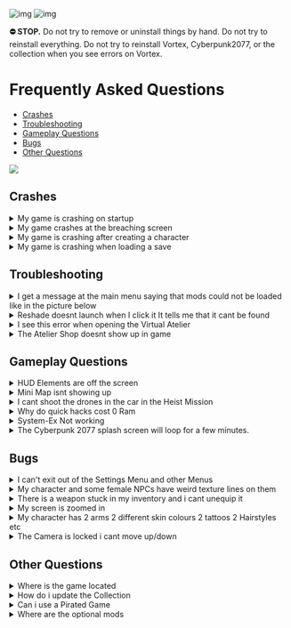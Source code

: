 ![img](https://s11.gifyu.com/images/Cuty-od-Dreams-Logo-YellowUP.png)
![img](https://i.imgur.com/zCpg0Fp.png)

**⛔ STOP.** Do not try to remove or uninstall things by hand. Do not try to reinstall everything. Do not try to reinstall Vortex, Cyberpunk2077, or the collection when you see errors on Vortex.

# Frequently Asked Questions


- [Crashes](#crashes)
- [Troubleshooting](#troubleshooting)
- [Gameplay Questions](#gameplay-questions)
- [Bugs](#bugs)
- [Other Questions](#other-questions)

![](https://s12.gifyu.com/images/Cyan-Rule.png)




## Crashes

<details>
<summary>My game is crashing on startup</summary>

![img](https://i.imgur.com/wAJUpeU.png)

1) Check the install guide and make sure you follow the instructions.

2) Make sure the game is installed on an **SSD.**

3) Perform a **Cyberclean** Then boot up the game and see if the problem is resolved.

4) Check your Graphics Driver is up to date or reinstall it.

5) Make sure these are up to date>
⁠Unknown
⁠Unknown

6) Disable the (Appearance mod menu) mod in **Vortex**.

7) Disable the (UHD Splash screen) mod in **Vortex**.

8) Disable the (QHD intro mod) in **Vortex**.

9) Disable/Uninstall the reshade if you have installed and ran the program

![img](https://i.imgur.com/wAJUpeU.png)

</details>

<details>
<summary>My game crashes at the breaching screen</summary>

![img](https://i.imgur.com/wAJUpeU.png)

You need to disable **"Analytics"**

1) **Purge** the mods in **Vortex**

![img](https://s11.gifyu.com/images/Sg8LQ.jpg)

2) Launch the game 

3) Go to the settings menu and on the gameplay tab disable **"Analytics"**.

![img](https://s11.gifyu.com/images/Sg8LW.jpg)

4) **Deploy** the mods in **Vortex**

5) Launch the game.

![img](https://i.imgur.com/wAJUpeU.png)

</details>

<details>
<summary>My game is crashing after creating a character</summary>

![img](https://i.imgur.com/wAJUpeU.png)

For some users, these were able to fix their issues.

1) Make sure the game is installed on a **SSD**

2) Disable **surface** mods in **Vortex**.

3) Make sure the graphics driver is up to date/Reinstall the graphics driver 

4) Disable any overlay (steam or Nvidia/amd overlay for example) 

5) Disable the (appearance mod menu).

6) Run the game in windowed fullscreen.

7) Make sure these are upto date>
- Common Redist
- NET 7 Desktop Runtime

Another workaround is to start a vanilla game and then redploy the mods after.

1) **Purge** the mods in **Vortex**

2) Create a character without mods.

3) Save the game after the first mission.

4) Go back to **Vortex** and **Deploy** the mods this will enable all the mods. 

5) Start the game and load the save and see if you are able to play.

![img](https://i.imgur.com/wAJUpeU.png)

</details>

<details>
<summary>My game is crashing when loading a save</summary>

![img](https://i.imgur.com/wAJUpeU.png)

Make sure you have disabled **"cross-platform saves"** as shown below and you have the game installed on a **SSD**.  

![img](https://s12.gifyu.com/images/SWeJF.png)

If this doesnt fix the issue you can try the following. 

Play the game without mods and make a save and then reactivate mods and load the save.

1) In **Vortex** on the mods tab select **"Purge"** this will remove the mods from the game files.

2) Boot up the vanilla game load your save now save and close the game.

3) In **Vortex** on the mods tab select "**Deploy"**

4) Boot up the game and load your save.

![img](https://i.imgur.com/wAJUpeU.png)

</details>




## Troubleshooting

<details>
<summary>I get a message at the main menu saying that mods could not be loaded like in the picture below</summary>

![img](https://i.imgur.com/wAJUpeU.png)

![](https://s12.gifyu.com/images/Screenshot_2023-05-05_103305.png)

You didnt turn of **"redmod autoconvert"** read the installation guide and start from scratch.

1) Delete the collection and archives.

2) Turn of **"redmod autoconvert"**

![](https://s11.gifyu.com/images/Untitle44d.jpg)

3) Run a **"cyberclean"**

4) Delete the **"mod"** folder in the main game directory this is the redmods folder.

![](https://s12.gifyu.com/images/Redmod-folder.jpg)

5) Reinstall collection


![img](https://i.imgur.com/wAJUpeU.png)

</details>

<details>
<summary>Reshade doesnt launch when I click it It tells me that it cant be found</summary>

![img](https://i.imgur.com/wAJUpeU.png)

Sometimes you need to relink **Vortex** to a tool.

1) Go to the dashboard tab in **Vortex**.

2) Scroll down untill you see tools.

3) Click the 3 dots next to the tool you need to relink ie (Reshade). and select "edit"

4) Now selct "target" and browse to where you have the tool installed this will be in the main cyberpunk directory.

![img](https://s12.gifyu.com/images/SQNLK.png)


![img](https://i.imgur.com/wAJUpeU.png)

</details>

<details>
<summary>I see this error when opening the Virtual Atelier</summary>

![img](https://i.imgur.com/wAJUpeU.png)

![img](https://s11.gifyu.com/images/SuJ1O.png)

Dont worry this is normall some shops haver the same items.

![img](https://i.imgur.com/wAJUpeU.png)

</details>

<details>
<summary>The Atelier Shop doesnt show up in game</summary>

![img](https://i.imgur.com/wAJUpeU.png)

1) Open **Vortex** 

2) On the mods tab search for **Virtual Atelier**

2) Right click on the mod and select reinstall.

4) Launch the game and see if the problem is  resolved.

![img](https://i.imgur.com/wAJUpeU.png)

</details>




## Gameplay Questions

<details>
<summary>HUD Elements are off the screen</summary>

![img](https://i.imgur.com/wAJUpeU.png)

This is due to a mod called **HUDitor** it allows you to move the hud widgets where ever you would like. 

1) Once in game hold **SHIFT** and press **U** to customize the hud settings to suit you. 

2) To go to the next widget press the **LEFT** and **RIGHT** arrow keys.

3) To rest the widgets press **X**

See the mod [HERE](https://www.nexusmods.com/cyberpunk2077/mods/3315)

![img](https://i.imgur.com/wAJUpeU.png)

</details>


<details>
<summary>Mini Map isnt showing up</summary>

![img](https://i.imgur.com/wAJUpeU.png)

Press **"Y"** to show the mini map.

If this doesnt work its becuause you have the (E3 Compass) installed this will disable the mini map.


![img](https://i.imgur.com/wAJUpeU.png)

</details>


<details>
<summary>I cant shoot the drones in the car in the Heist Mission</summary>

![img](https://i.imgur.com/wAJUpeU.png)

You can fix this bug by 

1) Equip a pistol before getting into the car.

![img](https://i.imgur.com/wAJUpeU.png)

</details>

<details>
<summary>Why do quick hacks cost 0 Ram</summary>

![img](https://i.imgur.com/wAJUpeU.png)

This is a bug caused by the (Better Netrunning) Mod it doesn't affect the actual cost.

![img](https://i.imgur.com/wAJUpeU.png)

</details>



<details>
<summary>System-Ex Not working</summary>

![img](https://i.imgur.com/wAJUpeU.png)

You need to go to a ripperdoc and hover over a slot to buy more slots

![img](https://i.imgur.com/wAJUpeU.png)

</details>


<details>
<summary>The Cyberpunk 2077 splash screen will loop for a few minutes.</summary>

![img](https://i.imgur.com/wAJUpeU.png)

This can happen on the first few launches of the collection.

Things to note.

**1**) Make sure the game is installed on an **SSD**.

![img](https://i.imgur.com/wAJUpeU.png)

</details>





## Bugs


<details>
<summary>I can't exit out of the Settings Menu and other Menus</summary>

![img](https://i.imgur.com/wAJUpeU.png)

At this stage it seems that this bug is baked into older saves. You will need to start a fresh save.

![img](https://i.imgur.com/wAJUpeU.png)

</details>


<details>
<summary>My character and some female NPCs have weird texture lines on them</summary>

![img](https://i.imgur.com/wAJUpeU.png)

You need to set the texture quality to **"HIGH"**

**Note** This setting doesnt show when in game you must be in the main menu.

1) Launch the game 

2) Go to the settings menu and on the graphics tab set texture quality to high.

![img](https://i.imgur.com/wAJUpeU.png)

</details>

<details>
<summary>There is a weapon stuck in my inventory and i cant unequip it</summary>

![img](https://i.imgur.com/wAJUpeU.png)

1) Go to a Vendor and sort by all.

2) Locate the problem weapon and sell it.

![img](https://i.imgur.com/wAJUpeU.png)

</details>


<details>
<summary>My screen is zoomed in</summary>

![img](https://i.imgur.com/wAJUpeU.png)

Some times the camera can get stuck zoomed in. To fix this you can try the following. 

1) If you are stuck zoomed in with your scope on a weapon press **controll** on your keyboard to toggle weapon zoom.

2) Save your game and reload. 

3) Change your fov and then change it back. 

![img](https://i.imgur.com/wAJUpeU.png)

</details>

<details>
<summary>My character has 2 arms 2 different skin colours 2 tattoos 2 Hairstyles etc</summary>

![img](https://i.imgur.com/wAJUpeU.png)

This can happen if you change your character in the game (mirror or a ripperdoc). This is caused by the **Appearance Change Unlocker** mod this mod is needed to be able to change many things on your character like tattoos ect 

1) Reload your current save.
or
2) Restart the game.

![img](https://i.imgur.com/wAJUpeU.png)

</details>

<details>
<summary>The Camera is locked i cant move up/down</summary>

![img](https://i.imgur.com/wAJUpeU.png)

This is a bug everyone has had for a long time with the third person mode there is a simple but inconvenient fix. When the camera lock happens 

1) Activate third person with "1"

2) Deactivate third person with "1"

Now the camera should be unlocked

Alternatively you can disable the mod through the in game mod menus. 

1) Select Mods from the main menu 

2) Toggle off third person mode.

![](https://s11.gifyu.com/images/3rd-person.jpg)


![img](https://i.imgur.com/wAJUpeU.png)

</details>




## Other Questions

<details>
<summary>Where is the game located</summary>

![img](https://i.imgur.com/wAJUpeU.png)

```
Steam> Drive Letter\SteamLibrary\steamapps\common\Cyberpunk2077.exe
GOG>   Drive Letter\GOGLibrary\Games\Cyberpunk2077.exe
Epic>  Drive Letter\EpicLibrary\Cyberpunk2077.exe  
```
 
![img](https://i.imgur.com/wAJUpeU.png)

</details>

</details>

<details>
<summary>How do i update the Collection</summary>

![img](https://i.imgur.com/wAJUpeU.png)

:no_entry:Updating the collection is as easy as clicking the "Update" button in Vortex. When prompted to "Remove mods from old revision" make sure to click the "Remove All" button.

:no_entry:DO NOT update any of the mods in this collection individually in Vortex when a mod gets updated we will update the collection.

Notes will be in the changelog.

Updating

**1**) In Vortex select "Collections"

**2**) You will see an "Update" button select this.

![img](https://s11.gifyu.com/images/SgXNN.jpg)

**3)** When prompted to "Remove mods from old revision" make sure to click the "Remove All" button.

![img](https://i.imgur.com/wAJUpeU.png)

</details>

<details>
<summary>Can i use a Pirated Game</summary>

![img](https://i.imgur.com/wAJUpeU.png)

- ⛔ **NO** Mods will not work with a Pirated/Cracked version of the game.
- ⛔ **DO NOT** use a pirated game. It is against Nexus rules and is illegal and I will not provide any support.

![img](https://i.imgur.com/wAJUpeU.png)

</details>

<details>
<summary>Where are the optional mods</summary>

![img](https://i.imgur.com/wAJUpeU.png)

1) Open **Vortex**

2) Select **"Collections"**

3) Select **"View"** on the collection.

![img](https://s11.gifyu.com/images/Sguez.png)

4) Select **"Mods"**

![img](https://s11.gifyu.com/images/Sgueb.png)

5) Now you can filter between **"Required"** and **"Recommended"** Recommended being the optional Mods.

![img](https://s11.gifyu.com/images/SgueM.jpg)

![img](https://i.imgur.com/wAJUpeU.png)

</details>

